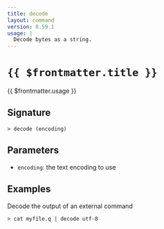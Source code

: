```yaml
---
title: decode
layout: command
version: 0.59.1
usage: |
  Decode bytes as a string.
---
```


# `{{ $frontmatter.title }}`

<div style='white-space: pre-wrap;'>{{ $frontmatter.usage }}</div>

## Signature

```> decode (encoding)```

## Parameters

 -  `encoding`: the text encoding to use

## Examples

Decode the output of an external command
```shell
> cat myfile.q | decode utf-8
```
